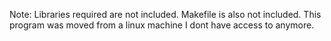 Note: Libraries required are not included. Makefile is also not included. This program was moved from a linux machine I dont have access to anymore.
